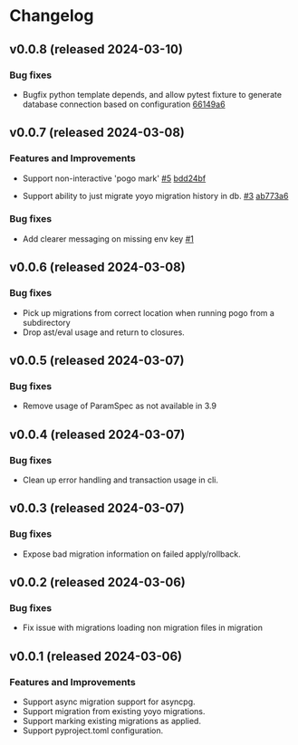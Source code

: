 # Changelog

## v0.0.8 (released 2024-03-10)

### Bug fixes

- Bugfix python template depends, and allow pytest fixture to generate database connection based on configuration [66149a6](https://github.com/NRWLDev/pogo-migrate/commit/66149a62f46833fe6d22fde00b579d580ba2266c)

## v0.0.7 (released 2024-03-08)

### Features and Improvements

- Support non-interactive 'pogo mark' [#5](https://github.com/NRWLDev/pogo-migrate/issues/5) [bdd24bf](https://github.com/NRWLDev/pogo-migrate/commit/bdd24bf72e85aa25f2aad7c9f7d87b66f9bf0663)

- Support ability to just migrate yoyo migration history in db. [#3](https://github.com/NRWLDev/pogo-migrate/issues/3) [ab773a6](https://github.com/NRWLDev/pogo-migrate/commit/ab773a6d4d314408af7797fd5d537759cfc171b7)

### Bug fixes

- Add clearer messaging on missing env key [#1](https://github.com/NRWLDev/pogo-migrate/issues/1)

## v0.0.6 (released 2024-03-08)

### Bug fixes

- Pick up migrations from correct location when running pogo from a subdirectory
- Drop ast/eval usage and return to closures.

## v0.0.5 (released 2024-03-07)

### Bug fixes

- Remove usage of ParamSpec as not available in 3.9

## v0.0.4 (released 2024-03-07)

### Bug fixes

- Clean up error handling and transaction usage in cli.

## v0.0.3 (released 2024-03-07)

### Bug fixes

- Expose bad migration information on failed apply/rollback.

## v0.0.2 (released 2024-03-06)

### Bug fixes

- Fix issue with migrations loading non migration files in migration

## v0.0.1 (released 2024-03-06)

### Features and Improvements

- Support async migration support for asyncpg.
- Support migration from existing yoyo migrations.
- Support marking existing migrations as applied.
- Support pyproject.toml configuration.
